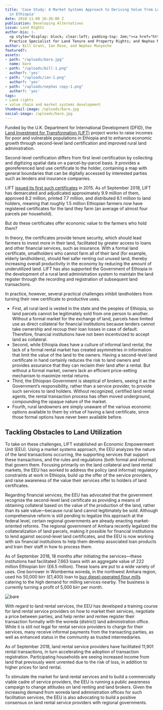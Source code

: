 ```yaml
---
title: 'Case Study: A Market Systems Approach to Deriving Value from Land Certificates
  in Ethiopia'
date: 2018-11-08 16:26:00 Z
publication: Developing Alternatives
issue: Land Rights
author-bio: |-
  <p style="display: block; clear:left; padding-top: 2em;"><a href="https://www.dai.com/who-we-are/our-team/bill-grant">Bill Grant</a> is DAI's Global Practice Leader for Market Systems Development; <a href="https://www.dai.com/who-we-are/our-team/ian-rose">Ian Rose</a> is a Senior Principal Global
  Practice Specialist for Land Tenure and Property Rights; and Nephas Munyeche is the Team Leader for InovAgro.</p>
author: Bill Grant, Ian Rose, and Nephas Munyeche
featured?: 
assets:
- path: "/uploads/bare.jpg"
  name: bare
- path: "/uploads/bill-1.png"
  author?: 'yes'
- path: "/uploads/ian-1.png"
  author?: 'yes'
- path: "/uploads/nephas copy-1.png"
  author?: 'yes'
tags:
- Land rights
- value chain and market systems development
thumbnail-image: /uploads/bare.jpg
social-image: /uploads/bare.jpg
---
```


Funded by the U.K. Department for International Development (DFID), the [Land Investment for Transformation (LIFT)](https://www.dai.com/our-work/projects/ethiopia-land-investment-transformation-lift) project works to raise incomes for poor and vulnerable populations in Ethiopia and to enhance economic growth through second-level land certification and improved rural land administration. 




Second-level certification differs from first level certification by collecting and digitizing spatial data on a parcel-by-parcel basis. It provides a georeferenced land use certificate to the holder, containing a map with general boundaries that can be digitally accessed by interested parties such as lenders and insurance companies. 

LIFT [issued its first such certificates](https://www.dai.com/news/lift-programme-issues-second-level-land-certificates-ethiopia) in 2015. As of September 2018, LIFT has demarcated and adjudicated approximately 9.9 million of them, approved 8.2 million, printed 7.7 million, and distributed 6.1 million to land holders, meaning that roughly 1.5 million Ethiopian farmers now have registered certificates for the land they farm (an average of almost four parcels per household). 

But do these certificates offer economic value to the farmers who hold them? 

In theory, the certificates provide tenure security, which should lead farmers to invest more in their land, facilitated by greater access to loans and other financial services, such as insurance. With a formal land certificate, smallholders who cannot farm all of their land (for example, elderly landholders), should feel safer renting out unused land, thereby increasing overall productivity in the economy by reducing the amount of underutilized land. LIFT has also supported the Government of Ethiopia in the development of a rural land administration system to maintain the land register through the recording and registration of subsequent land transactions.

In practice, however, several practical challenges inhibit landholders from turning their new certificate to productive uses. 

* First, all rural land is vested in the state and the peoples of Ethiopia, so land parcels cannot be legitimately sold from one person to another. Without a formal market for the exchange of land, parcels have limited use as direct collateral for financial institutions because lenders cannot take ownership and recoup their loan losses in case of default. Therefore, financial institutions have not been incentivized to accept land as collateral.
* Second, while Ethiopia does have a culture of informal land rental, the lack of a formal rental market has created asymmetries in information that limit the value of the land to the owners. Having a second-level land certificate in hand certainly reduces the risk to land owners and provides assurance that they can reclaim their land after a rental. But without a formal market, owners lack an efficient price-setting mechanism to maximize rental returns. 
* Third, the Ethiopian Government is skeptical of brokers, seeing it as the Government’s responsibility, rather than a service provider, to provide such services to land holders. Without recognized, certified land rental agents, the rental transaction process has often moved underground, compounding the opaque nature of the market.
* Fourth, rural landowners are simply unaware of the various economic options available to them by virtue of having a land certificate, since those formal options have never been available before.

## Tackling Obstacles to Land Utilization

To take on these challenges, LIFT established an Economic Empowerment Unit (EEU). Using a market systems approach, the EEU analyzes the nature of the land transactions occurring, the supporting services that support these transactions, and the rules and regulations (both formal and informal) that govern them. Focusing primarily on the land collateral and land rental markets, the EEU has worked to address the policy (and informal) regulatory constraints at work in Ethiopia, build up the offer of the service providers, and raise awareness of the value their services offer to holders of land certificates.

Regarding financial services, the EEU has advocated that the government recognize the second-level land certificate as providing a means of obtaining collateral based on the value of the production of the land, rather than its sale value—because rural land cannot legitimately be sold. Although comprehensive reform is still pending to legalize this approach at the federal level, certain regional governments are already enacting market-oriented reforms. The regional government of Amhara recently legalized the collateralization of land parcels, making it possible for financial institutions to lend against second-level land certificates, and the EEU is now working with six financial institutions to help them develop associated loan products and train their staff in how to process them. 

As of September 2018‚ 18 months after initiating the services—these institutions had facilitated 7,663 loans with an aggregate value of 222 million Ethiopian birr (£6.5 million). These loans are put to a wide variety of uses. One borrower in Womberma woreda, in the northwest Amhara region, used his 50,000 birr (£1,400) loan to [buy diesel-operated flour mills](http://dai-global-developments.com/articles/land-titles-in-ethiopia-open-doors-to-finance-and-investment/) catering to the high demand for milling services nearby. The business is currently turning a profit of 5,000 birr per month.

![bare](/uploads/bare.jpg "Alemneh Bare reinvested in his business after obtaining a loan by using his new land certificate as collateral.") 

With regard to land rental services, the EEU has developed a training course for land rental service providers on how to market their services, negotiate a price between parties, and help renter and rentee register their transaction formally with the woreda (district) land administration office. While it is still not legal for rental service providers to charge for their services, many receive informal payments from the transacting parties, as well as enhanced status in the community as trusted intermediaries. 

As of September 2018, land rental service providers have facilitated 11,901 rental transactions, in turn accelerating the adoption of transaction registration. Participating households are seeing increased income from land that previously went unrented due to the risk of loss, in addition to higher prices for land rental. 

To stimulate the market for land rental services and to build a commercially viable cadre of service providers, the EEU is running a public awareness campaign to change attitudes on land renting and land brokers. Given the increasing demand from woreda land administration offices for such facilitation services, the EEU is also advocating to build a positive consensus on land rental service providers with regional governments.
